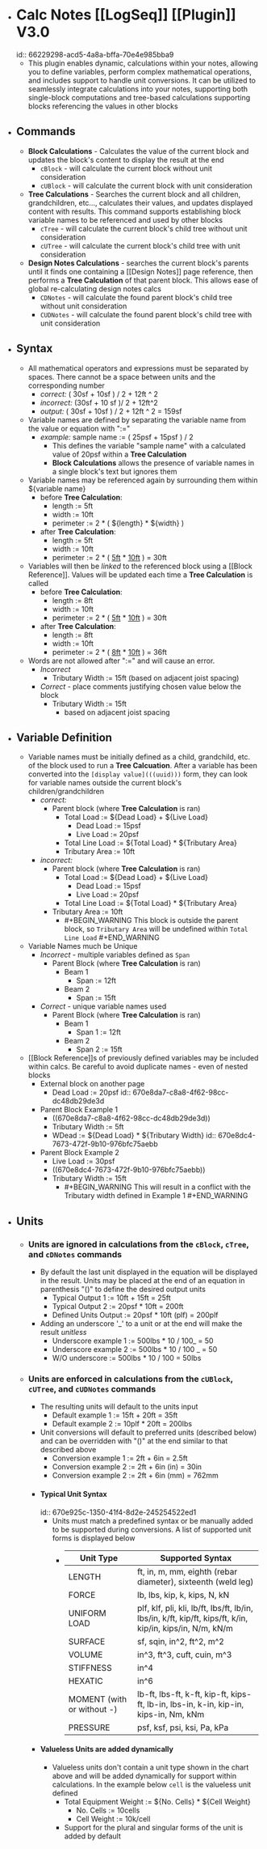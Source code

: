 - # Calc Notes [[LogSeq]] [[Plugin]] V3.0
  id:: 66229298-acd5-4a8a-bffa-70e4e985bba9
	- This plugin enables dynamic, calculations within your notes, allowing you to define variables, perform complex mathematical operations, and includes support to handle unit conversions. It can be utilized to seamlessly integrate calculations into your notes, supporting both single-block computations and tree-based calculations supporting blocks referencing the values in other blocks
- ## Commands
	- **Block Calculations** - Calculates the value of the current block and updates the block's content to display the result at the end
		- `cBlock` - will calculate the current block without unit consideration
		- `cUBlock` - will calculate the current block with unit consideration
	- **Tree Calculations** - Searches the current block and all children, grandchildren, etc..., calculates their values, and updates displayed content with results. This command supports establishing block variable names to be referenced and used by other blocks
		- `cTree` - will calculate the current block's child tree without unit consideration
		- `cUTree` - will calculate the current block's child tree with unit consideration
	- **Design Notes Calculations** - searches the current block's parents until it finds one containing a [[Design Notes]] page reference, then performs a **Tree Calculation** of that parent block. This allows ease of global re-calculating design notes calcs
		- `CDNotes` - will calculate the found parent block's child tree without unit consideration
		- `CUDNotes` - will calculate the found parent block's child tree with unit consideration
- ## Syntax
	- All mathematical operators and expressions must be separated by spaces. There cannot be a space between units and the corresponding number
		- *correct:* ( 30sf + 10sf ) / 2 + 12ft ^ 2
		- *incorrect:* (30sf + 10 sf )/ 2 + 12ft^2
		- *output:* ( 30sf + 10sf ) / 2 + 12ft ^ 2 = 159sf
	- Variable names are defined by separating the variable name from the value or equation with ":="
		- *example:* sample name := ( 25psf + 15psf ) / 2
			- This defines the variable "sample name" with a calculated value of 20psf within a **Tree Calculation**
			- **Block Calculations** allows the presence of variable names in a single block's text but ignores them
	- Variable names may be referenced again by surrounding them within ${variable name}
		- before **Tree Calculation**:
			- length := 5ft
			- width := 10ft
			- perimeter := 2 * ( ${length} * ${width} )
		- after **Tree Calculation**:
			- length := 5ft
			- width := 10ft
			- perimeter := 2 * ( <ins>5ft</ins> * <ins>10ft</ins> ) = 30ft
	- Variables will then be *linked* to the referenced block using a [[Block Reference]]. Values will be updated each time a **Tree Calculation** is called
		- before **Tree Calculation**:
			- length := 8ft
			- width := 10ft
			- perimeter := 2 * ( <ins>5ft</ins> * <ins>10ft</ins> ) = 30ft
		- after **Tree Calculation**:
			- length := 8ft
			- width := 10ft
			- perimeter := 2 * ( <ins>8ft</ins> * <ins>10ft</ins> ) = 36ft
	- Words are not allowed after ":=" and will cause an error.
		- *Incorrect*
			- Tributary Width := 15ft (based on adjacent joist spacing)
		- *Correct* - place comments justifying chosen value below the block
			- Tributary Width := 15ft
				- based on adjacent joist spacing
- ## Variable Definition
	- Variable names must be initially defined as a child, grandchild, etc. of the block used to run a **Tree Calcuation**. After a variable has been converted into the `[display value](((uuid)))` form, they can look for variable names outside the current block's children/grandchildren
		- *correct:*
			- Parent block (where **Tree Calculation** is ran)
				- Total Load := ${Dead Load} + ${Live Load}
					- Dead Load := 15psf
					- Live Load := 20psf
				- Total Line Load := ${Total Load} * ${Tributary Area}
				- Tributary Area := 10ft
		- *incorrect:*
			- Parent block (where **Tree Calculation** is ran)
				- Total Load := ${Dead Load} + ${Live Load}
					- Dead Load := 15psf
					- Live Load := 20psf
				- Total Line Load := ${Total Load} * ${Tributary Area}
			- Tributary Area := 10ft
				- #+BEGIN_WARNING
				  This block is outside the parent block, so `Tributary Area` will be undefined within `Total Line Load`
				  #+END_WARNING
	- Variable Names much be Unique
		- *Incorrect* - multiple variables defined as `Span`
			- Parent Block (where **Tree Calculation** is ran)
				- Beam 1
					- Span := 12ft
				- Beam 2
					- Span := 15ft
		- *Correct* - unique variable names used
			- Parent Block (where **Tree Calculation** is ran)
				- Beam 1
					- Span 1 := 12ft
				- Beam 2
					- Span 2 := 15ft
	- [[Block Reference]]s of previously defined variables may be included within calcs. Be careful to avoid duplicate names - even of nested blocks
		- External block on another page
			- Dead Load := 20psf
			  id:: 670e8da7-c8a8-4f62-98cc-dc48db29de3d
		- Parent Block Example 1
			- ((670e8da7-c8a8-4f62-98cc-dc48db29de3d))
			- Tributary Width := 5ft
			- WDead := ${Dead Load} * ${Tributary Width}
			  id:: 670e8dc4-7673-472f-9b10-976bfc75aebb
		- Parent Block Example 2
			- Live Load := 30psf
			- ((670e8dc4-7673-472f-9b10-976bfc75aebb))
			- Tributary Width := 15ft
				- #+BEGIN_WARNING
				  This will result in a conflict with the Tributary width defined in Example 1
				  #+END_WARNING
- ## Units
	- ### Units are **ignored** in calculations from the `cBlock`, `cTree`, and `cDNotes` commands
		- By default the last unit displayed in the equation will be displayed in the result. Units may be placed at the end of an equation in parenthesis "()" to define the desired output units
			- Typical Output 1 := 10ft + 15ft = 25ft
			- Typical Output 2 := 20psf \* 10ft = 200ft
			- Defined Units Output := 20psf \* 10ft (plf) = 200plf
		- Adding an underscore '_' to a unit or at the end will make the result *unitless*
			- Underscore example 1 := 500lbs * 10 / 100_ = 50
			- Underscore example 2 := 500lbs * 10 / 100 _ = 50
			- W/O underscore := 500lbs * 10 / 100 = 50lbs
	- ### Units are **enforced** in calculations from the `cUBlock`, `cUTree`, and `cUDNotes` commands
		- The resulting units will default to the units input
			- Default example 1 := 15ft + 20ft = 35ft
			- Default example 2 := 10plf * 20ft = 200lbs
		- Unit conversions will default to preferred units (described below) and can be overridden with "()" at the end similar to that described above
			- Conversion example 1 := 2ft + 6in = 2.5ft
			- Conversion example 2 := 2ft + 6in (in) = 30in
			- Conversion example 2 := 2ft + 6in (mm) = 762mm
		- #### Typical Unit Syntax
		  id:: 670e925c-1350-41f4-8d2e-245254522ed1
			- Units must match a predefined syntax or be manually added to be supported during conversions. A list of supported unit forms is displayed below
				- | Unit Type | Supported Syntax |
				  | --- | --- |
				  | LENGTH | ft, in, m, mm, eighth (rebar diameter), sixteenth (weld leg) |
				  | FORCE | lb, lbs, kip, k, kips, N, kN|
				  | UNIFORM LOAD | plf, klf, pli, kli, lb/ft, lbs/ft, lb/in, lbs/in, k/ft, kip/ft, kips/ft, k/in, kip/in, kips/in, N/m, kN/m|
				  | SURFACE | sf, sqin, in^2, ft^2, m^2|
				  | VOLUME | in^3, ft^3, cuft, cuin, m^3|
				  | STIFFNESS | in^4|
				  | HEXATIC | in^6 |
				  | MOMENT (with or without -) | lb-ft, lbs-ft, k-ft, kip-ft, kips-ft, lb-in, lbs-in, k-in, kip-in, kips-in, Nm, kNm |
				  | PRESSURE | psf, ksf, psi, ksi, Pa, kPa |
		- #### Valueless Units are added dynamically
			- Valueless units don't contain a unit type shown in the chart above and will be added dynamically for support within calculations. In the example below `cell` is the valueless unit defined
				- Total Equipment Weight := ${No. Cells} * ${Cell Weight}
					- No. Cells := 10cells
					- Cell Weight := 10k/cell
				- Support for the plural and singular forms of the unit is added by default